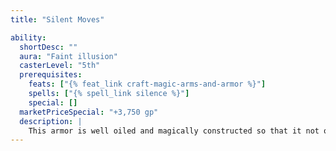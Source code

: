 ```yaml
---
title: "Silent Moves"

ability:
  shortDesc: ""
  aura: "Faint illusion"
  casterLevel: "5th"
  prerequisites:
    feats: ["{% feat_link craft-magic-arms-and-armor %}"]
    spells: ["{% spell_link silence %}"]
    special: []
  marketPriceSpecial: "+3,750 gp"
  description: |
    This armor is well oiled and magically constructed so that it not only makes little sound, but it dampens sound around it. It provides a +5 competence bonus on its wearer's {% skill_link move-silently %} checks. (The armor's armor check penalty still applies normally.)
---
```

